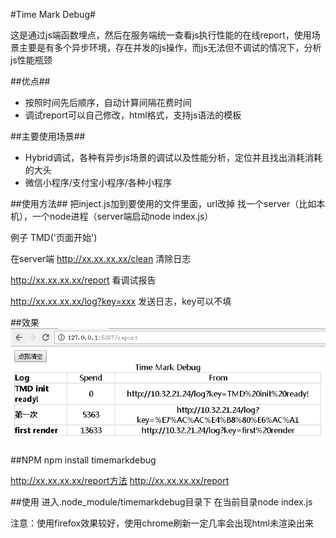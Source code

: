 #Time Mark Debug#

这是通过js端函数埋点，然后在服务端统一查看js执行性能的在线report，使用场景主要是有多个异步环境，存在并发的js操作，而js无法但不调试的情况下，分析js性能瓶颈


##优点##
* 按照时间先后顺序，自动计算间隔花费时间
* 调试report可以自己修改，html格式，支持js语法的模板

##主要使用场景##
* Hybrid调试，各种有异步js场景的调试以及性能分析，定位并且找出消耗消耗的大头
* 微信小程序/支付宝小程序/各种小程序

##使用方法##
把inject.js加到要使用的文件里面，url改掉
找一个server（比如本机），一个node进程（server端启动node index.js）

例子
TMD('页面开始')

在server端
http://xx.xx.xx.xx/clean
清除日志

http://xx.xx.xx.xx/report
看调试报告

http://xx.xx.xx.xx/log?key=xxx
发送日志，key可以不填


##效果
![Demo](demo.png "Demo")

##NPM
npm install timemarkdebug



http://xx.xx.xx.xx/report方法
http://xx.xx.xx.xx/report


##使用
进入.node_module/timemarkdebug目录下
在当前目录node index.js

注意：使用firefox效果较好，使用chrome刷新一定几率会出现html未渲染出来
